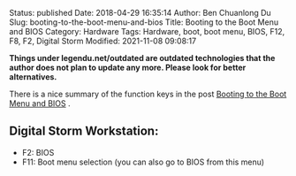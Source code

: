 Status: published
Date: 2018-04-29 16:35:14
Author: Ben Chuanlong Du
Slug: booting-to-the-boot-menu-and-bios
Title: Booting to the Boot Menu and BIOS
Category: Hardware
Tags: Hardware, boot, boot menu, BIOS, F12, F8, F2, Digital Storm
Modified: 2021-11-08 09:08:17

**Things under legendu.net/outdated are outdated technologies that the author does not plan to update any more. Please look for better alternatives.**

There is a nice summary of the function keys in the post 
[Booting to the Boot Menu and BIOS](https://kb.wisc.edu/page.php?id=58779)
.

## Digital Storm Workstation: 
- F2: BIOS
- F11: Boot menu selection (you can also go to BIOS from this menu)
